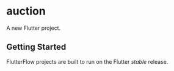 # auction

A new Flutter project.

## Getting Started

FlutterFlow projects are built to run on the Flutter _stable_ release.
